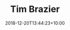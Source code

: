 ---
title: "Tim Brazier"
date: 2018-12-20T13:44:23+10:00
draft: false
jobtitle: "Senior Digital Producer (3.6 years)"
weight: 3.6
---